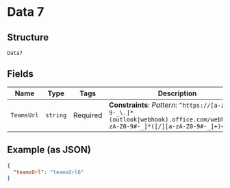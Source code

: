 
# Data 7

## Structure

`Data7`

## Fields

| Name | Type | Tags | Description |
|  --- | --- | --- | --- |
| `TeamsUrl` | `string` | Required | **Constraints**: *Pattern*: `^https://[a-zA-Z0-9-_\.]*(outlook\|webhook).office.com/webhook[a-zA-Z0-9#-_]*([/][a-zA-Z0-9#-_]+)+$` |

## Example (as JSON)

```json
{
  "teamsUrl": "teamsUrl6"
}
```

